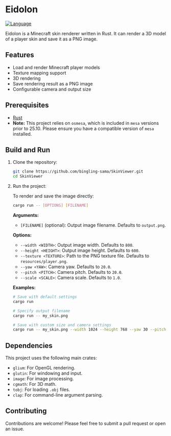 # Eidolon

[![Language](https://img.shields.io/badge/language-Rust-orange.svg)](https://www.rust-lang.org/)

Eidolon is a Minecraft skin renderer written in Rust. It can render a 3D model of a player skin and save it as a PNG image.

## Features

- Load and render Minecraft player models
- Texture mapping support
- 3D rendering
- Save rendering result as a PNG image
- Configurable camera and output size

## Prerequisites

- [Rust](https://www.rust-lang.org/tools/install)
- **Note:** This project relies on `osmesa`, which is included in `mesa` versions prior to 25.10. Please ensure you have a compatible version of `mesa` installed.

## Build and Run

1.  Clone the repository:
    ```bash
    git clone https://github.com/bingling-sama/SkinViewer.git
    cd SkinViewer
    ```

2.  Run the project:

    To render and save the image directly:
    ```bash
    cargo run -- [OPTIONS] [FILENAME]
    ```

    **Arguments:**
    - `[FILENAME]` (optional): Output image filename. Defaults to `output.png`.

    **Options:**
    - `--width <WIDTH>`: Output image width. Defaults to `800`.
    - `--height <HEIGHT>`: Output image height. Defaults to `600`.
    - `--texture <TEXTURE>`: Path to the PNG texture file. Defaults to `resources/player.png`.
    - `--yaw <YAW>`: Camera yaw. Defaults to `20.0`.
    - `--pitch <PITCH>`: Camera pitch. Defaults to `20.0`.
    - `--scale <SCALE>`: Camera scale. Defaults to `1.0`.

    **Examples:**
    ```bash
    # Save with default settings
    cargo run

    # Specify output filename
    cargo run -- my_skin.png

    # Save with custom size and camera settings
    cargo run -- my_skin.png --width 1024 --height 768 --yaw 30 --pitch -15 --scale 1.2
    ```

## Dependencies

This project uses the following main crates:

- `glium`: For OpenGL rendering.
- `glutin`: For windowing and input.
- `image`: For image processing.
- `cgmath`: For 3D math.
- `tobj`: For loading `.obj` files.
- `clap`: For command-line argument parsing.

## Contributing

Contributions are welcome! Please feel free to submit a pull request or open an issue.
